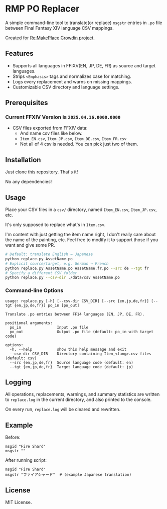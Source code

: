 # RMP PO Replacer

A simple command-line tool to translate(or replace) `msgstr` entries in `.po` file between Final Fantasy XIV language CSV mappings.

Created for [Re:MakePlace](https://github.com/RemakePlace/app) [Crowdin project](https://crowdin.com/project/re-makeplace).

## Features

-   Supports all languages in FFIXV(EN, JP, DE, FR) as source and target languages.
-   Strips `<Emphasis>` tags and normalizes case for matching.
-   Logs every replacement and warns on missing mappings.
-   Customizable CSV directory and language settings.

## Prerequisites

### Current FFXIV Version is `2025.04.16.0000.0000`

-   CSV files exported from FFXIV data:
    -   And name csv files like below.
    -   `Item_EN.csv`, `Item_JP.csv`, `Item_DE.csv`, `Item_FR.csv`
    -   Not all of 4 csv is needed. You can pick just two of them.

## Installation

Just clone this repository. That's it!

No any dependencies!

## Usage

Place your CSV files in a `csv/` directory, named `Item_EN.csv`, `Item_JP.csv`, etc.

It's only supposed to replace what's in `Item.csv`.

I'm content with just getting the item name right, I don't really care about the name of the painting, etc.
Feel free to modify it to support those if you want and give some PR.

```bash
# Default: translate English → Japanese
python replace.py AssetName.po
# Explicit source/target, e.g. German → French
python replace.py AssetName.po AssetName.fr.po --src de --tgt fr
# Specify a different CSV folder
python replace.py --csv-dir ./data/csv AssetName.po
```

### Command-line Options

```
usage: replace.py [-h] [--csv-dir CSV_DIR] [--src {en,jp,de,fr}] [--tgt {en,jp,de,fr}] po_in [po_out]

Translate .po entries between FF14 languages (EN, JP, DE, FR).

positional arguments:
  po_in                Input .po file
  po_out               Output .po file (default: po_in with target code)

options:
  -h, --help           show this help message and exit
  --csv-dir CSV_DIR    Directory containing Item_<lang>.csv files (default: csv)
  --src {en,jp,de,fr}  Source language code (default: en)
  --tgt {en,jp,de,fr}  Target language code (default: jp)
```

## Logging

All operations, replacements, warnings, and summary statistics are written to `replace.log` in the current directory, and also printed to the console.

On every run, `replace.log` will be cleared and rewritten.

## Example

Before:

```po
msgid "Fire Shard"
msgstr ""
```

After running script:

```po
msgid "Fire Shard"
msgstr "ファイアシャード"  # (example Japanese translation)
```

## License

MIT License.
